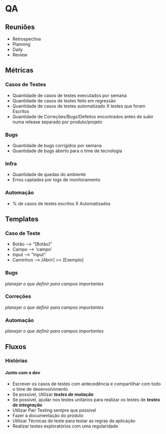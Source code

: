 # QA

## Reuniões
- Retrospectiva
- Planning
- Daily
- Review

## Métricas
### Casos de Testes
- Quantidade de casos de testes executados por semana
- Quantidade de casos de testes feito em regressão
- Quantidade de casos de testes automatizado X testes que foram Escritos
- Quantidade de Correções/Bugs/Defeitos encontrados antes de subir numa release separado por produto/projeto

### Bugs
- Quantidade de bugs corrigidos por semana
- Quantidade de bugs aberto para o time de tecnologia

### Infra
- Quantidade de quedas do ambiente
- Erros captados por logs de monitoramento

### Automação
- % de casos de testes escritos X Automatizados

## Templates
### Caso de Teste
- Botão --> "[Botão]"
- Campo --> \'campo\'
- Input --> \"Input\"
- Caminhos --> [Abrir] >> [Exemplo]

### Bugs
*planejar o que definir para campos importantes*
### Correções
*planejar o que definir para campos importantes*
### Automação
*planejar o que definir para campos importantes*

## Fluxos
### Histórias
#### Junto com o dev
- Escrever os casos de testes com antecedência e compartilhar com todo o time de desenvolvimento
- Se possível, Utilizar __*testes de mutação*__
- Se possível, ajudar nos testes unitários para realizar os testes de __*testes de integração*__
- Utilizar Pair Testing sempre que possível
- Fazer a documentação do produto
- Utilizar Técnicas de teste para testar as regras da aplicação
- Realizar testes exploratórios com uma regularidade

